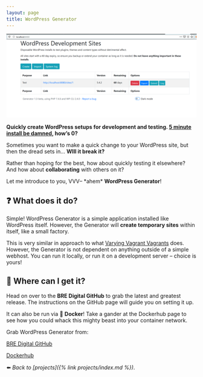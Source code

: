 ```yaml
---
layout: page
title: WordPress Generator
---
```

![](/assets/img/wpgen-scrot.png)

**Quickly create WordPress setups for development and testing. [5 minute install be damned](https://wordpress.org/support/article/how-to-install-wordpress/), how’s 0?**

Sometimes you want to make a quick change to your WordPress site, but then the dread sets in… **WIll it break it?**

Rather than hoping for the best, how about quickly testing it elsewhere? And how about **collaborating** with others on it?

Let me introduce to you, VVV– \*ahem\* **WordPress Generator**!

## :question: What does it do?

Simple! WordPress Generator is a simple application installed like WordPress itself. However, the Generator will **create temporary sites** within itself, like a small factory.

This is very similar in approach to what [Varying Vagrant Vagrants](https://varyingvagrantvagrants.org/) does. However, the Generator is not dependent on anything outside of a simple webhost. You can run it locally, or run it on a development server – choice is yours!

## :floppy_disk: Where can I get it?

Head on over to the **BRE Digital GitHub** to grab the latest and greatest release. The instructions on the GitHub page will guide you on setting it up.

It can also be run via :whale: **Docker**! Take a gander at the Dockerhub page to see how you could whack this mighty beast into your container network.

Grab WordPress Generator from:

[BRE Digital GitHub](https://github.com/bredigital/wordpress-generator)

[Dockerhub](https://hub.docker.com/r/bredigital/wordpress-generator)

:arrow_left: _Back to [projects]({% link projects/index.md %})_.
